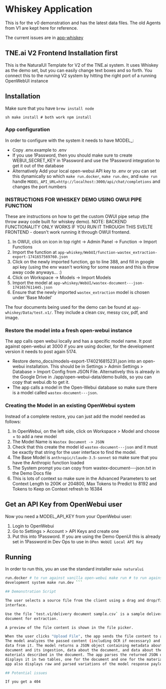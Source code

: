 # Whiskey Application

This is for the v0 demonstration and has the latest data files. The old Agents
from V1 are kept here for reference.

The current issues are in [app-whiskey](https://github.com/tne-ai/app-whiskey)

## TNE.ai V2 Frontend Installation first

This is the NaturalUI Template for V2 of the TNE.ai system. It uses Whiskey as
the demo set, but you can easily change text boxes and so forth. You connect
this to the running V2 system by hitting the right port of a running OpenWebUI
instance

## Installation

Make sure that you have `brew install node`

`sh make install # both work npm install`

### App configuration

In order to configure with the system it needs to have MODEL\_:

- Copy .env.example to .env
- If you use 1Password, then you should make sure to create WEBUI_SECRET_KEY in
  1Password and use the 1Password integration to get it out of the database
- Alternatively Add your local open-webui API key to .env or you can set this
  dynamically so which `make run.docker`, `make run.dev`, and `make run` handle
  `MODEL_API_URL=http://localhost:3000/api/chat/completions` and changes the port
  numbers

### INSTRUCTIONS FOR WHISKEY DEMO USING OWUI PIPE FUNCTION

These are instructions on how to get the custom OWUI pipe setup (the throw away
code built for whiskey demo). NOTE: BACKEND FUNCTIONALITY ONLY WORKS IF YOU RUN
IT THROUGH THIS SVELTE FRONTEND - doesn't work running it through OWUI frontend.

1. In OWUI, click on icon in top right -> Admin Panel -> Function -> Import
   Functions
2. Import the function at
   `app-whiskey/WebUI/function-wastex_extraction-export-1741657569760.json`
3. Click on the newly imported function, go to line 388, and fill in google api
   key (using the env wasn't working for some reason and this is throw away code
   anyways... :)
4. Click on Workspace -> Models -> Import Models
5. Import the model at
   `app-whiskey/WebUI/wastex-document---json-1741657611445.json`
6. Ensure that the newly imported `wastex_extraction` model is chosen under
   'Base Model'

The four documents being used for the demo can be found at
`app-whiskey/Data/test.v1/`. They include a clean csv, messy csv, pdf, and
image.

### Restore the model into a fresh open-webui instance

The app calls open webui locally and has a specific model name. It post against
open-webui at 3000 if you are using docker, for the development version it needs
to post again 5174.

- Restore demo_docs/models-export-1740216815231.json into an open-webui
  installation. This should be in Settings > Admin Settings > Database > Import
  Config from JSON File. Alternatively this is already in the Google Drive in
  ./app/open-webui-data/demo builds, so you can copy that webui.db to get it.
- The app calls a model in the Open-Webui database so make sure there is a model
  called `wastex-document---json`.

### Creating the Model in an existing OpenWebui system

Instead of a complete restore, you can just add the model needed as follows:

1. In OpenWebui, on the left side, click on Workspace > Model and choose + to
   add a new model
1. The Model Name is `Wastex Document -> JSON`
1. Check that this create the model id `wastex-document---json` and it must be
   exactly that string for the user interface to find the model.
1. The Base Model is `anthropic/claude-3.5-sonnet` so make sure that you have
   the Anthropic function loaded
1. The System prompt you can copy from wastex-document---json.txt in the Demo
   Docs file
1. This is lots of context so make sure in the Advanced Parameters to set
   Context Length to 200K or 204800, Max Tokens to Predict to 8192 and Tokens to
   Keep on Context refresh to 16384

## Get an API Key from OpenWebui user

Now you need a MODEL_API_KEY from your OpenWebui user:

1. Login to OpenWebui
1. Go to Settings > Account > API Keys and create one
1. Put this into 1Password. If you are using the Demo OpenUI this is already set
   in 1Password in Dev Ops to use in `OPen WebUI Local API Key`

## Running

In order to run this, you an use the standard installer `make naturalui`

````sh npm run dev -- --open # to run against dockerized open-webui make
run.docker # to run against vanilla open-webui make run # to run against our
development system make run.dev ```

## Demonstration Script

The user selects a source file from the client using a drag and drop/file picker
interface.

Use the file `test.v1/delivery document sample.csv` is a sample delivery
document for extraction.

A preview of the file content is shown in the file picker.

When the user clicks "Upload File", the app sends the file content to a model.
The model analyzes the passed content (including OCR if necessary) and extracts
data from it. The model returns a JSON object containing metadata about the
document and its ingestion, data about the document, and data about the
materials described in the document. The app parses the returned JSON object and
displays it in two tables, one for the document and one for the materials. The
app also displays raw and parsed variations of the model response payload.

## Potential issues

If you get a 404
````

